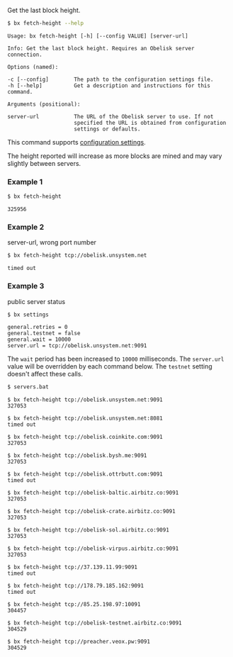 Get the last block height.
```sh
$ bx fetch-height --help
```
```
Usage: bx fetch-height [-h] [--config VALUE] [server-url]                

Info: Get the last block height. Requires an Obelisk server connection.  

Options (named):

-c [--config]        The path to the configuration settings file.        
-h [--help]          Get a description and instructions for this command.

Arguments (positional):

server-url           The URL of the Obelisk server to use. If not        
                     specified the URL is obtained from configuration    
                     settings or defaults.
```
This command supports [configuration settings](Configuration-Settings).

The height reported will increase as more blocks are mined and may vary slightly between servers.
### Example 1
```sh
$ bx fetch-height
```
```
325956
```
### Example 2
server-url, wrong port number
```sh
$ bx fetch-height tcp://obelisk.unsystem.net
```
```
timed out
```
### Example 3
public server status
```sh
$ bx settings
```
```
general.retries = 0
general.testnet = false
general.wait = 10000
server.url = tcp://obelisk.unsystem.net:9091
```
The `wait` period has been increased to `10000` milliseconds. The `server.url` value will be overridden by each command below. The `testnet` setting doesn't affect these calls.
```sh
$ servers.bat
```
```
$ bx fetch-height tcp://obelisk.unsystem.net:9091 
327053

$ bx fetch-height tcp://obelisk.unsystem.net:8081 
timed out

$ bx fetch-height tcp://obelisk.coinkite.com:9091 
327053

$ bx fetch-height tcp://obelisk.bysh.me:9091 
327053

$ bx fetch-height tcp://obelisk.ottrbutt.com:9091 
timed out

$ bx fetch-height tcp://obelisk-baltic.airbitz.co:9091 
327053

$ bx fetch-height tcp://obelisk-crate.airbitz.co:9091 
327053

$ bx fetch-height tcp://obelisk-sol.airbitz.co:9091 
327053

$ bx fetch-height tcp://obelisk-virpus.airbitz.co:9091 
327053

$ bx fetch-height tcp://37.139.11.99:9091 
timed out

$ bx fetch-height tcp://178.79.185.162:9091 
timed out

$ bx fetch-height tcp://85.25.198.97:10091 
304457

$ bx fetch-height tcp://obelisk-testnet.airbitz.co:9091 
304529

$ bx fetch-height tcp://preacher.veox.pw:9091 
304529
```